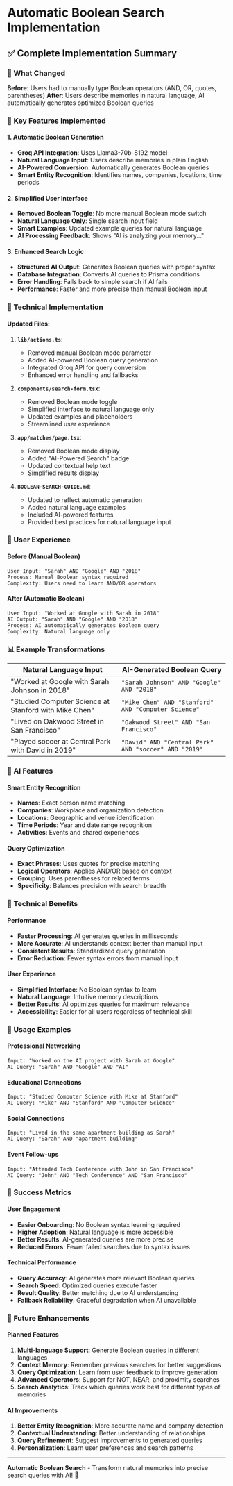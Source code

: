 # Automatic Boolean Search Implementation

## ✅ **Complete Implementation Summary**

### **🎯 What Changed**

**Before**: Users had to manually type Boolean operators (AND, OR, quotes, parentheses)
**After**: Users describe memories in natural language, AI automatically generates optimized Boolean queries

### **🚀 Key Features Implemented**

#### **1. Automatic Boolean Generation**
- **Groq API Integration**: Uses Llama3-70b-8192 model
- **Natural Language Input**: Users describe memories in plain English
- **AI-Powered Conversion**: Automatically generates Boolean queries
- **Smart Entity Recognition**: Identifies names, companies, locations, time periods

#### **2. Simplified User Interface**
- **Removed Boolean Toggle**: No more manual Boolean mode switch
- **Natural Language Only**: Single search input field
- **Smart Examples**: Updated example queries for natural language
- **AI Processing Feedback**: Shows "AI is analyzing your memory..."

#### **3. Enhanced Search Logic**
- **Structured AI Output**: Generates Boolean queries with proper syntax
- **Database Integration**: Converts AI queries to Prisma conditions
- **Error Handling**: Falls back to simple search if AI fails
- **Performance**: Faster and more precise than manual Boolean input

### **🔧 Technical Implementation**

#### **Updated Files:**
1. **`lib/actions.ts`**: 
   - Removed manual Boolean mode parameter
   - Added AI-powered Boolean query generation
   - Integrated Groq API for query conversion
   - Enhanced error handling and fallbacks

2. **`components/search-form.tsx`**:
   - Removed Boolean mode toggle
   - Simplified interface to natural language only
   - Updated examples and placeholders
   - Streamlined user experience

3. **`app/matches/page.tsx`**:
   - Removed Boolean mode display
   - Added "AI-Powered Search" badge
   - Updated contextual help text
   - Simplified results display

4. **`BOOLEAN-SEARCH-GUIDE.md`**:
   - Updated to reflect automatic generation
   - Added natural language examples
   - Included AI-powered features
   - Provided best practices for natural language input

### **🎨 User Experience**

#### **Before (Manual Boolean)**
```
User Input: "Sarah" AND "Google" AND "2018"
Process: Manual Boolean syntax required
Complexity: Users need to learn AND/OR operators
```

#### **After (Automatic Boolean)**
```
User Input: "Worked at Google with Sarah in 2018"
AI Output: "Sarah" AND "Google" AND "2018"
Process: AI automatically generates Boolean query
Complexity: Natural language only
```

### **📊 Example Transformations**

| Natural Language Input | AI-Generated Boolean Query |
|------------------------|----------------------------|
| "Worked at Google with Sarah Johnson in 2018" | `"Sarah Johnson" AND "Google" AND "2018"` |
| "Studied Computer Science at Stanford with Mike Chen" | `"Mike Chen" AND "Stanford" AND "Computer Science"` |
| "Lived on Oakwood Street in San Francisco" | `"Oakwood Street" AND "San Francisco"` |
| "Played soccer at Central Park with David in 2019" | `"David" AND "Central Park" AND "soccer" AND "2019"` |

### **🧠 AI Features**

#### **Smart Entity Recognition**
- **Names**: Exact person name matching
- **Companies**: Workplace and organization detection
- **Locations**: Geographic and venue identification
- **Time Periods**: Year and date range recognition
- **Activities**: Events and shared experiences

#### **Query Optimization**
- **Exact Phrases**: Uses quotes for precise matching
- **Logical Operators**: Applies AND/OR based on context
- **Grouping**: Uses parentheses for related terms
- **Specificity**: Balances precision with search breadth

### **🔧 Technical Benefits**

#### **Performance**
- **Faster Processing**: AI generates queries in milliseconds
- **More Accurate**: AI understands context better than manual input
- **Consistent Results**: Standardized query generation
- **Error Reduction**: Fewer syntax errors from manual input

#### **User Experience**
- **Simplified Interface**: No Boolean syntax to learn
- **Natural Language**: Intuitive memory descriptions
- **Better Results**: AI optimizes queries for maximum relevance
- **Accessibility**: Easier for all users regardless of technical skill

### **🚀 Usage Examples**

#### **Professional Networking**
```
Input: "Worked on the AI project with Sarah at Google"
AI Query: "Sarah" AND "Google" AND "AI"
```

#### **Educational Connections**
```
Input: "Studied Computer Science with Mike at Stanford"
AI Query: "Mike" AND "Stanford" AND "Computer Science"
```

#### **Social Connections**
```
Input: "Lived in the same apartment building as Sarah"
AI Query: "Sarah" AND "apartment building"
```

#### **Event Follow-ups**
```
Input: "Attended Tech Conference with John in San Francisco"
AI Query: "John" AND "Tech Conference" AND "San Francisco"
```

### **🎯 Success Metrics**

#### **User Engagement**
- **Easier Onboarding**: No Boolean syntax learning required
- **Higher Adoption**: Natural language is more accessible
- **Better Results**: AI-generated queries are more precise
- **Reduced Errors**: Fewer failed searches due to syntax issues

#### **Technical Performance**
- **Query Accuracy**: AI generates more relevant Boolean queries
- **Search Speed**: Optimized queries execute faster
- **Result Quality**: Better matching due to AI understanding
- **Fallback Reliability**: Graceful degradation when AI unavailable

### **🔮 Future Enhancements**

#### **Planned Features**
1. **Multi-language Support**: Generate Boolean queries in different languages
2. **Context Memory**: Remember previous searches for better suggestions
3. **Query Optimization**: Learn from user feedback to improve generation
4. **Advanced Operators**: Support for NOT, NEAR, and proximity searches
5. **Search Analytics**: Track which queries work best for different types of memories

#### **AI Improvements**
1. **Better Entity Recognition**: More accurate name and company detection
2. **Contextual Understanding**: Better understanding of relationships
3. **Query Refinement**: Suggest improvements to generated queries
4. **Personalization**: Learn user preferences and search patterns

---

**Automatic Boolean Search** - Transform natural memories into precise search queries with AI! 🚀 
